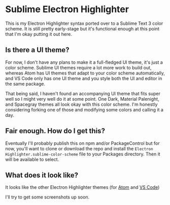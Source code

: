 # Sublime Electron Highlighter

This is my Electron Highlighter syntax ported over to a Sublime Text 3 color scheme. It is still pretty early-stage but it's functional enough at this point that I'm okay putting it out here.

## Is there a UI theme?

For now, I don't have any plans to make it a full-fledged UI theme, it's just a color scheme. Sublime UI themes require a lot more work to build out, whereas Atom has UI themes that adapt to your color scheme automatically, and VS Code only has one UI theme and you style both the UI and editor in the same package.

That being said, I haven't found an accompanying UI theme that fits super well so I might very well do it at some point. One Dark, Material Palenight, and Spacegray themes all look okay with this color scheme. I'm honestly considering forking one of those and modifying some colors and calling it a day.

## Fair enough. How do I get this?

Eventually I'll probably publish this on npm and/or PackageControl but for now, you'll want to clone or download the repo and install the `Electron Highlighter.sublime-color-scheme` file to your Packages directory. Then it will be available to select.

## What does it look like?

It looks like the other Electron Highlighter themes (for [Atom](https://github.com/mikemcbride/electron-highlighter-syntax.git) and [VS Code](https://github.com/mikemcbride/vscode-electron-highlighter.git))

I'll try to get some screenshots up soon.